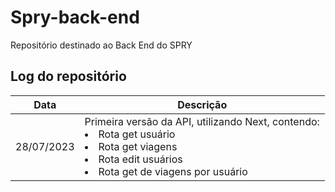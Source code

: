 # Spry-back-end
Repositório destinado ao Back End do SPRY

## Log do repositório
| Data | Descrição |
|---|---|
| 28/07/2023 | Primeira versão da API, utilizando Next, contendo: <li> Rota get usuário </li> <li> Rota get viagens </li> <li> Rota edit usuários </li> <li>Rota get de viagens por usuário</li>|
